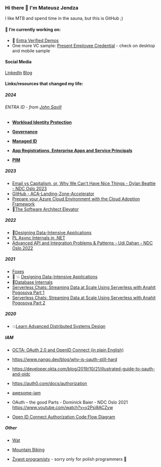 ### Hi there 👋 I'm Mateusz Jendza

I like MTB and spend time in the sauna, but this is GitHub ;)

#### 🔭 I’m currently working on:

-   :rocket: [Entra Verified Demos](https://portal.factorlabs.pl)
-   One more VC sample: [Present Employee Credential](https://vc.factorlabs.pl/present.html) - check on desktop and mobile sample


#### Social Media
[LinkedIn](https://www.linkedin.com/in/mjendza/)
[Blog](https://mjendza.net)

#### Links/resources that changed my life:
##### 2024
###### ENTRA ID - from [John Savill](https://www.youtube.com/@NTFAQGuy)
- [**Workload Identity Protection**](https://youtu.be/TASsrY_ilWc)

- [**Governance**](https://youtu.be/yqiZhVdo6WE)

- [**Managed ID**](https://youtu.be/rC1TV0_sIrM)

- [**App Registrations, Enterprise Apps and Service Principals**](https://youtu.be/WVNvoiA_ktw)

- [**PIM**](https://youtu.be/gccgIkR8_a0)

  
##### 2023

- [Email vs Capitalism, or, Why We Can't Have Nice Things - Dylan Beattie - NDC Oslo 2023](https://www.youtube.com/watch?v=mrGfahzt-4Q)
- [GitHub - ACA-Landing-Zone-Accelerator](https://github.com/Azure/ACA-Landing-Zone-Accelerator)
- [Prepare your Azure Cloud Environment with the Cloud Adoption Framework](https://www.thomasmaurer.ch/2023/07/prepare-your-azure-cloud-environment-with-the-cloud-adoption-framework/)
- 📖[The Software Architect Elevator](https://www.amazon.com/Software-Architect-Elevator-Redefining-Architects/dp/1492077542)

##### 2022
- 📖[Designing Data-Intensive Applications](https://www.amazon.com/Designing-Data-Intensive-Applications-Reliable-Maintainable/dp/1449373321)
- [PL Async Internals in .NET](https://www.youtube.com/watch?v=OfLK1a1jUjU&t=2862s)
- [Advanced API and Integration Problems & Patterns - Udi Dahan - NDC Oslo 2022](https://www.youtube.com/watch?v=vNouCMGP1eE)
  
##### 2021
-   [Foxes](https://sprocketfox.io/xssfox/2021/01/18/pipeline/)
-   📖 :boom: [Designing Data-Intensive Applications](https://www.amazon.com/_/dp/1449373321)
-   📖[Database Internals](https://www.amazon.com/_/dp/1492040347)
-   [Serverless Chats: Streaming Data at Scale Using Serverless with Anahit Pogosova Part 1](https://open.spotify.com/episode/117MX2HHDcOGWFcw8XBoA5)
-   [Serverless Chats: Streaming Data at Scale Using Serverless with Anahit Pogosova Part 2](https://open.spotify.com/episode/0s1zyqP21k6LwECLZAxSje)
  
##### 2020
- :boom:[Learn Advanced Distributed Systems Design](https://particular.net/adsd)

##### IAM
- [OCTA: OAuth 2.0 and OpenID Connect (in plain English)](https://www.youtube.com/watch?v=996OiexHze0)
- https://www.nango.dev/blog/why-is-oauth-still-hard
- https://developer.okta.com/blog/2019/10/21/illustrated-guide-to-oauth-and-oidc 
- https://auth0.com/docs/authorization
- [awesome-iam](https://github.com/kdeldycke/awesome-iam)
- OAuth – the good Parts - Dominick Baier - NDC Oslo 2021 https://www.youtube.com/watch?v=y2Psj8ACZyw

- [Open ID Connect Authorization Code Flow Diagram](https://learn.microsoft.com/en-us/azure/active-directory/develop/v2-oauth2-auth-code-flow#protocol-details)

##### Other
-   [Wat](https://www.destroyallsoftware.com/talks/wat)

-   [Mountain Biking](https://www.youtube.com/watch?v=WPVRU7jSYkQ)
-   [Żywot programisty](https://youtu.be/_q-l6Cn6WxY) - sorry only for polish programmers :construction_worker:

<!--
**mjendza/mjendza** is a ✨ _special_ ✨ repository because its `README.md` (this file) appears on your GitHub profile.

Here are some ideas to get you started:

 ...
- 🌱 I’m currently learning ...
- 👯 I’m looking to collaborate on ...
- 🤔 I’m looking for help with ...
- 💬 Ask me about ...
- 📫 How to reach me: ...
- 😄 Pronouns: ...
- ⚡ Fun fact: ...
-->
